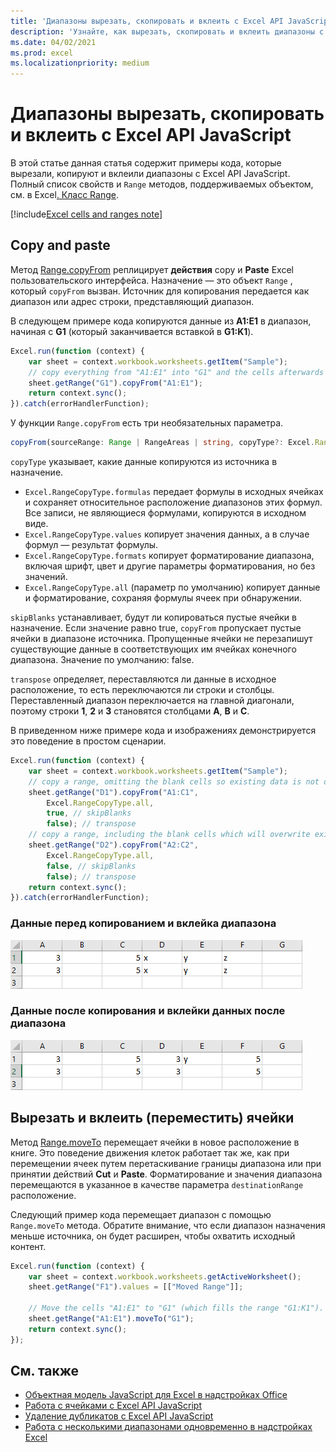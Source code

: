 ```yaml
---
title: 'Диапазоны вырезать, скопировать и вклеить с Excel API JavaScript'
description: 'Узнайте, как вырезать, скопировать и вклеить диапазоны с Excel API JavaScript.'
ms.date: 04/02/2021
ms.prod: excel
ms.localizationpriority: medium
---
```


# <a name="cut-copy-and-paste-ranges-using-the-excel-javascript-api"></a>Диапазоны вырезать, скопировать и вклеить с Excel API JavaScript

В этой статье данная статья содержит примеры кода, которые вырезали, копируют и вклеили диапазоны с Excel API JavaScript. Полный список свойств и `Range` методов, поддерживаемых объектом, см. в Excel[. Класс Range](/javascript/api/excel/excel.range).

[!include[Excel cells and ranges note](../includes/note-excel-cells-and-ranges.md)]

## <a name="copy-and-paste"></a>Copy and paste

Метод [Range.copyFrom](/javascript/api/excel/excel.range#excel-excel-range-copyfrom-member(1)) реплицирует **действия** copy и **Paste** Excel пользовательского интерфейса. Назначение — это объект `Range` , который `copyFrom` вызван. Источник для копирования передается как диапазон или адрес строки, представляющий диапазон.

В следующем примере кода копируются данные из **A1:E1** в диапазон, начиная с **G1** (который заканчивается вставкой в **G1:K1**).

```js
Excel.run(function (context) {
    var sheet = context.workbook.worksheets.getItem("Sample");
    // copy everything from "A1:E1" into "G1" and the cells afterwards ("G1:K1")
    sheet.getRange("G1").copyFrom("A1:E1");
    return context.sync();
}).catch(errorHandlerFunction);
```

У функции `Range.copyFrom` есть три необязательных параметра.

```TypeScript
copyFrom(sourceRange: Range | RangeAreas | string, copyType?: Excel.RangeCopyType, skipBlanks?: boolean, transpose?: boolean): void;
```

`copyType` указывает, какие данные копируются из источника в назначение.

- `Excel.RangeCopyType.formulas` передает формулы в исходных ячейках и сохраняет относительное расположение диапазонов этих формул. Все записи, не являющиеся формулами, копируются в исходном виде.
- `Excel.RangeCopyType.values` копирует значения данных, а в случае формул — результат формулы.
- `Excel.RangeCopyType.formats` копирует форматирование диапазона, включая шрифт, цвет и другие параметры форматирования, но без значений.
- `Excel.RangeCopyType.all` (параметр по умолчанию) копирует данные и форматирование, сохраняя формулы ячеек при обнаружении.

`skipBlanks` устанавливает, будут ли копироваться пустые ячейки в назначение. Если значение равно true, `copyFrom` пропускает пустые ячейки в диапазоне источника.
Пропущенные ячейки не перезапишут существующие данные в соответствующих им ячейках конечного диапазона. Значение по умолчанию: false.

`transpose` определяет, переставляются ли данные в исходное расположение, то есть переключаются ли строки и столбцы.
Переставленный диапазон переключается на главной диагонали, поэтому строки **1**, **2** и **3** становятся столбцами **A**, **B** и **C**.

В приведенном ниже примере кода и изображениях демонстрируется это поведение в простом сценарии.

```js
Excel.run(function (context) {
    var sheet = context.workbook.worksheets.getItem("Sample");
    // copy a range, omitting the blank cells so existing data is not overwritten in those cells
    sheet.getRange("D1").copyFrom("A1:C1",
        Excel.RangeCopyType.all,
        true, // skipBlanks
        false); // transpose
    // copy a range, including the blank cells which will overwrite existing data in the target cells
    sheet.getRange("D2").copyFrom("A2:C2",
        Excel.RangeCopyType.all,
        false, // skipBlanks
        false); // transpose
    return context.sync();
}).catch(errorHandlerFunction);
```

### <a name="data-before-range-is-copied-and-pasted"></a>Данные перед копированием и вклейка диапазона

![Данные в Excel перед запуском метода копирования диапазона.](../images/excel-range-copyfrom-skipblanks-before.png)

### <a name="data-after-range-is-copied-and-pasted"></a>Данные после копирования и вклейки данных после диапазона

![Данные в Excel после запуска метода копирования диапазона.](../images/excel-range-copyfrom-skipblanks-after.png)

## <a name="cut-and-paste-move-cells"></a>Вырезать и вклеить (переместить) ячейки

Метод [Range.moveTo](/javascript/api/excel/excel.range#excel-excel-range-moveto-member(1)) перемещает ячейки в новое расположение в книге. Это поведение движения клеток работает так же, как при перемещении ячеек путем перетаскивание границы диапазона или при принятии действий **Cut** и **Paste**.[](https://support.microsoft.com/office/803d65eb-6a3e-4534-8c6f-ff12d1c4139e) Форматирование и значения диапазона перемещаются в указанное в качестве параметра `destinationRange` расположение.

Следующий пример кода перемещает диапазон с помощью `Range.moveTo` метода. Обратите внимание, что если диапазон назначения меньше источника, он будет расширен, чтобы охватить исходный контент.

```js
Excel.run(function (context) {
    var sheet = context.workbook.worksheets.getActiveWorksheet();
    sheet.getRange("F1").values = [["Moved Range"]];

    // Move the cells "A1:E1" to "G1" (which fills the range "G1:K1").
    sheet.getRange("A1:E1").moveTo("G1");
    return context.sync();
});
```

## <a name="see-also"></a>См. также

- [Объектная модель JavaScript для Excel в надстройках Office](excel-add-ins-core-concepts.md)
- [Работа с ячейками с Excel API JavaScript](excel-add-ins-cells.md)
- [Удаление дубликатов с Excel API JavaScript](excel-add-ins-ranges-remove-duplicates.md)
- [Работа с несколькими диапазонами одновременно в надстройках Excel](excel-add-ins-multiple-ranges.md)

